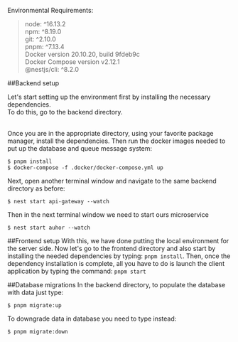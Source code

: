 Environmental Requirements: </br>
> node: ^16.13.2 <br />
> npm: ^8.19.0 <br />
> git: ^2.10.0 <br />
> pnpm: ^7.13.4 <br />
> Docker version 20.10.20, build 9fdeb9c <br/>
> Docker Compose version v2.12.1 <br/>
> @nestjs/cli: ^8.2.0 <br />

##Backend setup

Let's start setting up the environment first by installing the necessary dependencies. <br/>
To do this, go to the backend directory. <br/> <br/>


Once you are in the appropriate directory, using your favorite package manager, install the dependencies.
Then run the docker images needed to put up the database and queue message system:
```
$ pnpm install
$ docker-compose -f .docker/docker-compose.yml up
```

Next, open another terminal window and navigate to the same backend directory as before:
```
$ nest start api-gateway --watch
```
Then in the next terminal window we need to start ours microservice
```
$ nest start auhor --watch
```

##Frontend setup
With this, we have done putting the local environment for the server side. 
Now let's go to the frontend directory and also start by installing the needed dependencies by typing: 
`pnpm install`. Then, once the dependency installation is complete, 
all you have to do is launch the client application by typing the command: `pnpm start` 

##Database migrations
In the backend directory, to populate the database with data just type:
```
$ pnpm migrate:up
```
To downgrade data in database you need to type instead:
```
$ pnpm migrate:down
```